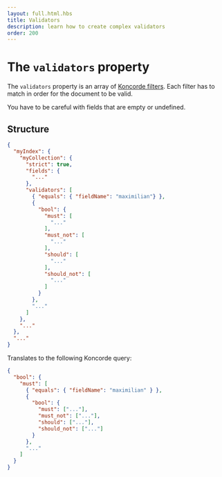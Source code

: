 ```yaml
---
layout: full.html.hbs
title: Validators
description: learn how to create complex validators
order: 200
---
```


# The `validators` property

The `validators` property is an array of [Koncorde filters](/core/1/koncorde/#FIXME). Each filter has to match in order for the document to be valid.

<div class="alert alert-warning">You have to be careful with fields that are empty or undefined.</div>

## Structure

```json
{
  "myIndex": {
    "myCollection": {
      "strict": true,
      "fields": {
        "..."
      },
      "validators": [
        { "equals": { "fieldName": "maximilian"} },
        {
          "bool": {
            "must": [
              "..."
            ],
            "must_not": [
              "..."
            ],
            "should": [
              "..."
            ],
            "should_not": [
              "..."
            ]
          }
        },
        "..."
      ]
    },
    "..."
  },
  "..."
}
```

Translates to the following Koncorde query:

```json
{
  "bool": {
    "must": [
      { "equals": { "fieldName": "maximilian" } },
      {
        "bool": {
          "must": ["..."],
          "must_not": ["..."],
          "should": ["..."],
          "should_not": ["..."]
        }
      },
      "..."
    ]
  }
}
```
